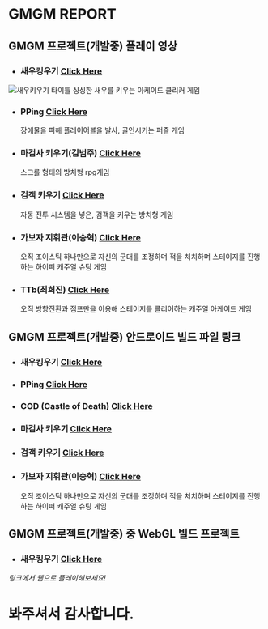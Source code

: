 **GMGM REPORT**
===================================================



**GMGM 프로젝트(개발중) 플레이 영상**
------------------------------------



- ### **새우킹우기** [Click Here](https://www.youtube.com/watch?v=pGgQzYZA9b0)
![새우키우기 타이틀](https://user-images.githubusercontent.com/64318091/119672716-c75acd80-be75-11eb-875c-d6b36d2a864e.png)
	싱싱한 새우를 키우는 아케이드 클리커 게임
	
- ### **PPing** [Click Here](https://youtu.be/64WlJLVbZb0)
	장애물을 피해 플레이어볼을 발사, 골인시키는 퍼즐 게임
	
- ### **마검사 키우기(김범주)** [Click Here](https://youtu.be/HQabFldfBus)
	스크롤 형태의 방치형 rpg게임

- ### **검객 키우기** [Click Here](https://youtu.be/qYGaRKeeg30)
	자동 전투 시스템을 넣은, 검객을 키우는 방치형 게임
	
- ### **가보자 지휘관(이승혁)** [Click Here](https://youtu.be/md2vUQ_n9TA)
	오직 조이스틱 하나만으로 자신의 군대를 조정하며 적을 처치하며 스테이지를 진행하는 하이퍼 캐주얼 슈팅 게임
	
- ### **TTb(최희진)** [Click Here](https://youtu.be/5QuL7wYXua8)
	오직 방향전환과 점프만을 이용해 스테이지를 클리어하는 캐주얼 아케이드 게임

**GMGM 프로젝트(개발중) 안드로이드 빌드 파일 링크**
------------------------------------



- ### **새우킹우기** [Click Here](https://drive.google.com/file/d/1TlvZDA_LL969U5AkslAFor_O8gt5oBQi/view)

- ### **PPing** [Click Here](https://drive.google.com/file/d/12iQGWMUDAEvULFpfM6X51W-o7i_QQb0G/view)

- ### **COD** (Castle of Death) [Click Here](https://drive.google.com/drive/folders/1VL3SwATSNYJnIb185AB13RgAsM1K2Kpj)

- ### **마검사 키우기** [Click Here](https://drive.google.com/drive/folders/1X1xA2lZOlDBsp9aMHnjQUXqo2tsnE6La)

- ### **검객 키우기** [Click Here](https://drive.google.com/drive/folders/1-K7hJPXT-ozFjQoouKLBWU1RqcaoVloy?usp=sharing)

- ### **가보자 지휘관(이승혁)** [Click Here](https://play.google.com/store/apps/details?id=com.SeunghyeokCompany.LetsGoCommander)
	오직 조이스틱 하나만으로 자신의 군대를 조정하며 적을 처치하며 스테이지를 진행하는 하이퍼 캐주얼 슈팅 게임

**GMGM 프로젝트(개발중) 중 WebGL 빌드 프로젝트**
------------------------------------


- ### **새우킹우기** [Click Here](https://dongyeonseodev.github.io/GMGMPrawn/)
*링크에서 웹으로 플레이해보세요!*



# **봐주셔서 감사합니다.**
